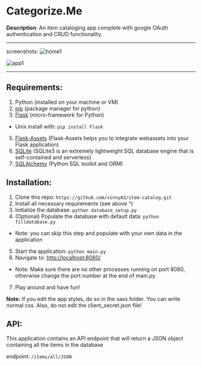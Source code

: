 Categorize.Me
=============

**Description**: An item cataloging app complete with google OAuth authentication and CRUD functionality.

---


screenshots:
![home1](https://cloud.githubusercontent.com/assets/11083531/17197495/2a215de4-543b-11e6-81b3-e74533a096f3.png)

![app1](https://cloud.githubusercontent.com/assets/11083531/17197498/2f48a53e-543b-11e6-8a69-065c19b95b54.png)


---


Requirements:
------------

1. Python (installed on your machine or VM)
2. [pip](https://pypi.python.org/pypi/pip) (package manager for python)
3. [Flask](http://flask.pocoo.org/) (micro-framework for Python)
  * Unix install with: `pip install Flask`
5. [Flask-Assets](https://flask-assets.readthedocs.io/en/latest/) (Flask-Assets helps you to integrate webassets into your Flask application)
6.  [SQLite](https://www.sqlite.org/) (SQLite3 is an extremely lightweight SQL database engine that is self-contained and serverless)
7. [SQLAlchemy](http://www.sqlalchemy.org/) (Python SQL toolkit and ORM)



Installation:
-------------

1. Clone this repo: `https://github.com/vinnyA3/item-catalog.git`
2. Install all necessary requirements (see above ^)
3. Initialize the database: `python database_setup.py`
4. (Optional) Populate the database with default data: `python filldatabase.py`
  * Note: you can skip this step and populate with your own data in the application
5. Start the application: `python main.py`
6. Navigate to: <http://localhost:8080/>
  * Note: Make sure there are no other processes running on port 8080, otherwise change the port number at the end of main.py
7. Play around and have fun!


**Note:** If you edit the app styles, do so in the sass folder.  You can write normal css.  Also, do not edit the client_secret.json file!



API:
----

This application contains an API endpoint that will return a JSON object containing all the items in the database

endpoint:  `/items/all/JSON`
